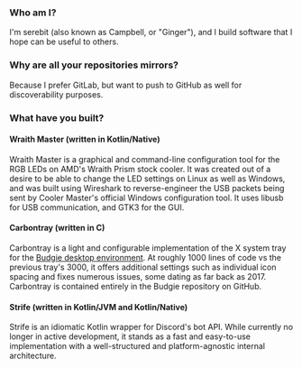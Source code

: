 ### Who am I?

I'm serebit (also known as Campbell, or "Ginger"), and I build software that I hope can be useful to others.

### Why are all your repositories mirrors?

Because I prefer GitLab, but want to push to GitHub as well for discoverability purposes.

### What have you built?

#### Wraith Master (written in Kotlin/Native)

Wraith Master is a graphical and command-line configuration tool for the RGB LEDs on AMD's Wraith Prism stock cooler. It was created out of a desire to be able to change the LED settings on Linux as well as Windows, and was built using Wireshark to reverse-engineer the USB packets being sent by Cooler Master's official Windows configuration tool. It uses libusb for USB communication, and GTK3 for the GUI.

#### Carbontray (written in C)

Carbontray is a light and configurable implementation of the X system tray for the [Budgie desktop environment](https://github.com/solus-project/budgie-desktop). At roughly 1000 lines of code vs the previous tray's 3000, it offers additional settings such as individual icon spacing and fixes numerous issues, some dating as far back as 2017. Carbontray is contained entirely in the Budgie repository on GitHub.

#### Strife (written in Kotlin/JVM and Kotlin/Native)

Strife is an idiomatic Kotlin wrapper for Discord's bot API. While currently no longer in active development, it stands as a fast and easy-to-use implementation with a well-structured and platform-agnostic internal architecture.
